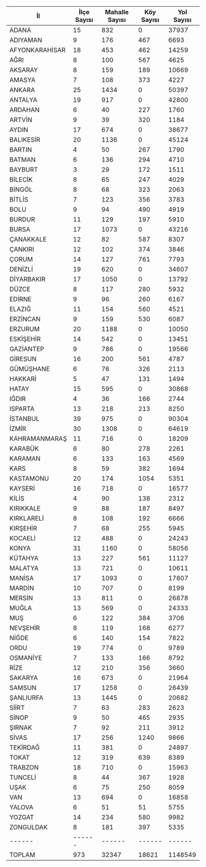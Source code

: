 | İl | İlçe Sayısı | Mahalle Sayısı | Köy Sayısı | Yol Sayısı |
| ------------- | ------------- | ------------- | ------------- | ------------- |
| ADANA | 15 | 832 | 0 | 37937 |
| ADIYAMAN | 9 | 176 | 467 | 6693 |
| AFYONKARAHİSAR | 18 | 453 | 462 | 14259 |
| AĞRI | 8 | 100 | 567 | 4625 |
| AKSARAY | 8 | 159 | 189 | 10669 |
| AMASYA | 7 | 108 | 373 | 4227 |
| ANKARA | 25 | 1434 | 0 | 50397 |
| ANTALYA | 19 | 917 | 0 | 42800 |
| ARDAHAN | 6 | 40 | 227 | 1760 |
| ARTVİN | 9 | 39 | 320 | 1184 |
| AYDIN | 17 | 674 | 0 | 38677 |
| BALIKESİR | 20 | 1136 | 0 | 45124 |
| BARTIN | 4 | 50 | 267 | 1790 |
| BATMAN | 6 | 136 | 294 | 4710 |
| BAYBURT | 3 | 29 | 172 | 1511 |
| BİLECİK | 8 | 65 | 247 | 4029 |
| BİNGÖL | 8 | 68 | 323 | 2063 |
| BİTLİS | 7 | 123 | 356 | 3783 |
| BOLU | 9 | 94 | 490 | 4919 |
| BURDUR | 11 | 129 | 197 | 5910 |
| BURSA | 17 | 1073 | 0 | 43216 |
| ÇANAKKALE | 12 | 82 | 587 | 8307 |
| ÇANKIRI | 12 | 102 | 374 | 3846 |
| ÇORUM | 14 | 127 | 761 | 7793 |
| DENİZLİ | 19 | 620 | 0 | 34607 |
| DİYARBAKIR | 17 | 1050 | 0 | 13792 |
| DÜZCE | 8 | 117 | 280 | 5932 |
| EDİRNE | 9 | 96 | 260 | 6167 |
| ELAZIĞ | 11 | 154 | 560 | 4521 |
| ERZİNCAN | 9 | 159 | 530 | 6087 |
| ERZURUM | 20 | 1188 | 0 | 10050 |
| ESKİŞEHİR | 14 | 542 | 0 | 13451 |
| GAZİANTEP | 9 | 786 | 0 | 19566 |
| GİRESUN | 16 | 200 | 561 | 4787 |
| GÜMÜŞHANE | 6 | 76 | 326 | 2113 |
| HAKKARİ | 5 | 47 | 131 | 1494 |
| HATAY | 15 | 595 | 0 | 30868 |
| IĞDIR | 4 | 36 | 166 | 2744 |
| ISPARTA | 13 | 218 | 213 | 8250 |
| İSTANBUL | 39 | 975 | 0 | 90304 |
| İZMİR | 30 | 1308 | 0 | 64619 |
| KAHRAMANMARAŞ | 11 | 716 | 0 | 18209 |
| KARABÜK | 6 | 80 | 278 | 2261 |
| KARAMAN | 6 | 133 | 163 | 4569 |
| KARS | 8 | 59 | 382 | 1694 |
| KASTAMONU | 20 | 174 | 1054 | 5351 |
| KAYSERİ | 16 | 718 | 0 | 16577 |
| KİLİS | 4 | 90 | 138 | 2312 |
| KIRIKKALE | 9 | 88 | 187 | 8497 |
| KIRKLARELİ | 8 | 108 | 192 | 6666 |
| KIRŞEHİR | 7 | 68 | 255 | 5945 |
| KOCAELİ | 12 | 488 | 0 | 24243 |
| KONYA | 31 | 1160 | 0 | 58056 |
| KÜTAHYA | 13 | 227 | 561 | 11127 |
| MALATYA | 13 | 721 | 0 | 10611 |
| MANİSA | 17 | 1093 | 0 | 17807 |
| MARDİN | 10 | 707 | 0 | 8199 |
| MERSİN | 13 | 811 | 0 | 26878 |
| MUĞLA | 13 | 569 | 0 | 24333 |
| MUŞ | 6 | 122 | 384 | 3706 |
| NEVŞEHİR | 8 | 119 | 168 | 6277 |
| NİĞDE | 6 | 140 | 154 | 7822 |
| ORDU | 19 | 774 | 0 | 9789 |
| OSMANİYE | 7 | 133 | 166 | 8792 |
| RİZE | 12 | 210 | 356 | 3660 |
| SAKARYA | 16 | 673 | 0 | 21964 |
| SAMSUN | 17 | 1258 | 0 | 26439 |
| ŞANLIURFA | 13 | 1445 | 0 | 20682 |
| SİİRT | 7 | 63 | 283 | 2623 |
| SİNOP | 9 | 50 | 465 | 2935 |
| ŞIRNAK | 7 | 92 | 211 | 3912 |
| SİVAS | 17 | 256 | 1240 | 9866 |
| TEKİRDAĞ | 11 | 381 | 0 | 24897 |
| TOKAT | 12 | 319 | 639 | 8389 |
| TRABZON | 18 | 710 | 0 | 15963 |
| TUNCELİ | 8 | 44 | 367 | 1928 |
| UŞAK | 6 | 75 | 250 | 8059 |
| VAN | 13 | 694 | 0 | 16858 |
| YALOVA | 6 | 51 | 51 | 5755 |
| YOZGAT | 14 | 234 | 580 | 9982 |
| ZONGULDAK | 8 | 181 | 397 | 5335 |
| ------ | ------ | ------ | ------ | ------ |
| TOPLAM | 973 | 32347 | 18621 | 1148549 | 1148549 |
